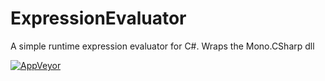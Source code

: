 # ExpressionEvaluator
A simple runtime expression evaluator for C#. Wraps the Mono.CSharp dll

[![AppVeyor](https://ci.appveyor.com/api/projects/status/32toj7igk4vwyxdg?svg=true)](https://ci.appveyor.com/project/BrandonLegault/expressionevaluator)

